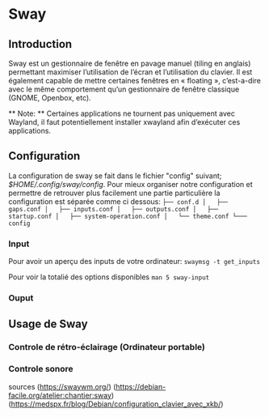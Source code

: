 # Sway

## Introduction
Sway est un gestionnaire de fenêtre en pavage manuel (tiling en anglais) permettant maximiser l’utilisation de l’écran et l’utilisation du clavier. Il est également capable de mettre certaines fenêtres en « floating », c’est-a-dire avec le même comportement qu’un gestionnaire de fenêtre classique (GNOME, Openbox, etc).

** Note: ** Certaines applications ne tournent pas uniquement avec Wayland, il faut potentiellement installer xwayland afin d’exécuter ces applications.

## Configuration
La configuration de sway se fait dans le fichier "config" suivant; *$HOME/.config/sway/config*. Pour mieux organiser notre configuration et permettre de retrouver plus facilement une partie particulière la configuration est séparée comme ci dessous:
`
├── conf.d
│   ├── gaps.conf
│   ├── inputs.conf
│   ├── outputs.conf
│   ├── startup.conf
│   ├── system-operation.conf
│   └── theme.conf
└─── config
`

### Input
Pour avoir un aperçu des inputs de votre ordinateur:
`swaymsg -t get_inputs`

Pour voir la totalié des options disponibles
`man 5 sway-input`



### Ouput


## Usage de Sway
### Controle de rétro-éclairage (Ordinateur portable)
### Controle sonore


sources
(https://swaywm.org/)
(https://debian-facile.org/atelier:chantier:sway)
(https://medspx.fr/blog/Debian/configuration_clavier_avec_xkb/)
